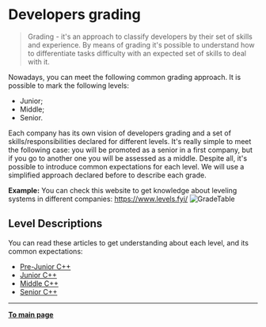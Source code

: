 # Developers grading

> Grading - it's an approach to classify developers by their set of skills and experience. By means of grading it's possible to understand how to differentiate tasks difficulty with an expected set of skills to deal with it. 

Nowadays, you can meet the following common grading approach. It is possible to mark the following levels:
- Junior;
- Middle;
- Senior.

Each company has its own vision of developers grading and a set of skills/responsibilities declared for different levels. It's really simple to meet the following case: you will be promoted as a senior in a first company, but if you go to another one you will be assessed as a middle. Despite all, it's possible to introduce common expectations for each level. We will use a simplified approach declared before to describe each grade.

**Example:** You can check this website to get knowledge about leveling systems in different companies: https://www.levels.fyi/
![](https://github.com/Salmer/CppDeveloperRoadmap/blob/main/Russian/Grades/Source/GradeTable.PNG?raw=true "GradeTable")


## Level Descriptions

You can read these articles to get understanding about each level, and its common expectations:
- [Pre-Junior C++](PreJunior.md)
- [Junior C++](Junior.md)
- [Middle C++](Middle.md)
- [Senior C++](Senior.md)

---

[**To main page**](../../README.md)